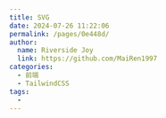```yaml
---
title: SVG
date: 2024-07-26 11:22:06
permalink: /pages/0e448d/
author:
  name: Riverside Joy
  link: https://github.com/MaiRen1997
categories:
  - 前端
  - TailwindCSS
tags:
  - 
---
```

